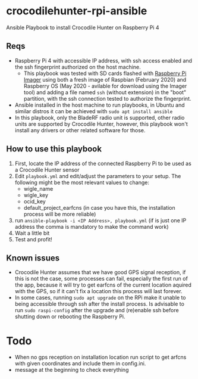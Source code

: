 # crocodilehunter-rpi-ansible
Ansible Playbook to install Crocodile Hunter on Raspberry Pi 4

## Reqs
- Raspberry Pi 4 with accessible IP address, with ssh access enabled and the ssh fingerprint authorized on the host machine.
  - This playbook was tested with SD cards flashed with [Raspberry Pi Imager](https://www.raspberrypi.org/downloads/) using both a fresh image of Raspbian (February 2020) and Raspberry OS (May 2020 - avilable for download using the Imager tool) and adding a file named ```ssh``` (without extension) in the "boot" partition, with the ssh connection tested to authorize the fingerprint.
- Ansible installed in the host machine to run playbooks, in Ubuntu and similar distros it can be achieved with ```sudo apt install ansible```
- In this playbook, only the BladeRF radio unit is supported, other radio units are supported by Crocodile Hunter, however, this playbook won't install any drivers or other related software for those.

## How to use this playbook

1. First, locate the IP address of the connected Raspberry Pi to be used as a Crocodile Hunter sensor
2. Edit ```playbook.yml``` and edit/adjust the parameters to your setup. The following might be the most relevant values to change:
   -  wigle_name
   -  wigle_key
   -  ocid_key
   -  default_project_earfcns (in case you have this, the installation process will be more reliable)
3. run ```ansible-playbook -i <IP Address>, playbook.yml``` (if is just one IP address the comma is mandatory to make the command work)
4. Wait a little bit
5. Test and profit!

## Known issues

- Crocodile Hunter assumes that we have good GPS signal reception, if this is not the case, some processes can fail, especially the first run of the app, because it will try to get earfcns of the current location aquired with the GPS, so if it can't fix a location this process will last forever.
- In some cases, running ```sudo apt upgrade``` on the RPi make it unable to being accessible through ssh after the install process. Is advisable to run ```sudo raspi-config``` after the upgrade and (re)enable ssh before shutting down or rebooting the Raspberry Pi.

# Todo

- When no gps reception on installation location run script to get arfcns with given coordinates and include them in config.ini.
- message at the beginning to check everything